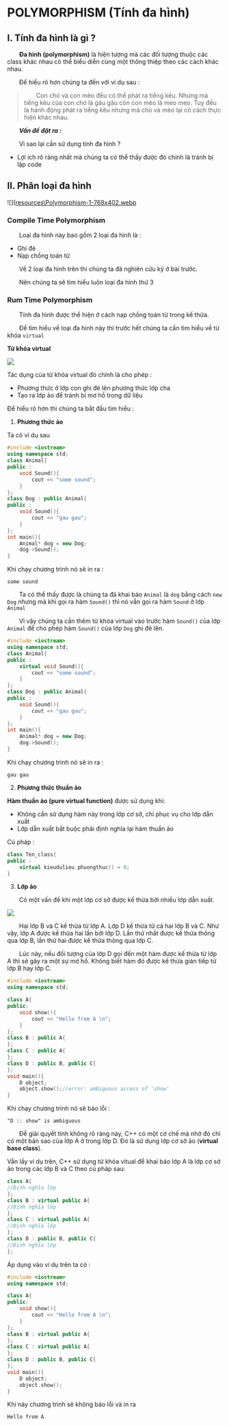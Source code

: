 # POLYMORPHISM (Tính đa hình)

## I. Tính đa hình là gì ?

&emsp;&emsp;**Đa hình (polymorphism)** là hiện tượng mà các đối tượng thuộc các class khác nhau có thể biểu diễn cùng một thông thiệp theo các cách khác nhau. 

&emsp;&emsp;Để hiểu rõ hơn chúng ta đến với ví dụ sau :
> &emsp;&emsp;Con chó và con mèo đều có thể phát ra tiếng kêu. Nhưng mà tiếng kêu của con chó là gâu gâu còn con mèo là meo meo. Tuy đều là hành động phát ra tiếng kêu nhưng mà chó và mèo lại có cách thực hiện khác nhau.

&emsp;&emsp;***Vấn đề đặt ra :***

&emsp;&emsp;Vì sao lại cần sử dụng tính đa hình ?
- Lợi ích rõ ràng nhất mà chúng ta có thể thấy được đó chính là tránh bị lặp code

## II. Phân loại đa hình 
![]([resources\Polymorphism-1-768x402.webp](https://raw.githubusercontent.com/NoTarget6623/Algo_Coban/main/resources/Polymorphism-1-768x402.webp)

### **Compile Time Polymorphism**

&emsp;&emsp;Loại đa hình này bao gồm 2 loại đa hình là :
- Ghi đè
- Nạp chồng toán tử

&emsp;&emsp;Về 2 loại đa hình trên thì chúng ta đã nghiên cứu kỹ ở bài trước. 

&emsp;&emsp;Nên chúng ta sẽ tìm hiểu luôn loại đa hình thứ 3

### **Rum Time Polymorphism**
&emsp;&emsp;Tính đa hình được thể hiện ở cách nạp chồng toán tử trong kế thừa.

&emsp;&emsp;Để tìm hiểu về loại đa hình này thì trước hết chúng ta cần tìm hiểu về từ khóa `virtual`

**Từ khóa virtual**

![](resources\virtual-trong-c-la-gi-tac-dung-virtual-trong-c.png)

Tác dụng của từ khóa virtual đó chính là cho phép :
- Phương thức ở lớp con ghi đè lên phương thức lớp cha
- Tạo ra lớp ảo để tránh bị mơ hồ trong dữ liệu

Để hiểu rõ hơn thì chúng ta bắt đầu tìm hiểu :

1. **Phương thức ảo** 

Ta có ví dụ sau 
```C++
#include <iostream>
using namespace std;
class Animal{
public :
    void Sound(){
        cout << "some sound";
    }
};
class Dog : public Animal{
public :
    void Sound(){
        cout << "gau gau";
    }
};
int main(){
    Animal* dog = new Dog;
    dog->Sound();
}
```
Khi chạy chương trình nó sẽ in ra :
```
some sound
```
&emsp;&emsp;Ta có thể thấy được là chúng ta đã khai báo `Animal` là `dog` bằng cách `new Dog` nhưng mà khi gọi ra hàm `Sound()` thì nó vẫn gọi ra hàm `Sound` ở lớp `Animal`

&emsp;&emsp;Vì vậy chúng ta cần thêm từ khóa virtual vào trước hàm `Sound()` của lớp `Animal` để cho phép hàm `Sound()` của lớp `Dog` ghi đè lên.

```C++
#include <iostream>
using namespace std;
class Animal{
public :
    virtual void Sound(){
        cout << "some sound";
    }
};
class Dog : public Animal{
public :
    void Sound(){
        cout << "gau gau";
    }
};
int main(){
    Animal* dog = new Dog;
    dog->Sound();
}
```
Khi chạy chương trình nó sẽ in ra :
```
gau gau
```

2. **Phương thức thuần ảo**

**Hàm thuần ảo (pure virtual function)** được sử dụng khi:

- Không cần sử dụng hàm này trong lớp cơ sở, chỉ phục vụ cho lớp dẫn xuất
- Lớp dẫn xuất bắt buộc phải định nghĩa lại hàm thuần ảo

Cú pháp :
``` C++
class Ten_class{
public :
    virtual kieudulieu phuongthuc() = 0;
}
```
3. **Lớp ảo** 

&emsp;&emsp;Có một vấn đề khi một lớp cơ sở được kế thừa bởi nhiều lớp dẫn xuất.

![](resources\UntitledDiagram.png)

&emsp;&emsp;Hai lớp B và C kế thừa từ lớp A. Lớp D kế thừa từ cả hai lớp B và C. Như vậy, lớp A được kế thừa hai lần bởi lớp D. Lần thứ nhất được kế thừa thông qua lớp B, lần thứ hai được kế thừa thông qua lớp C.

&emsp;&emsp;Lúc này, nếu đối tượng của lớp D gọi đến một hàm được kế thừa từ lớp A thì sẽ gây ra một sự mơ hồ. Không biết hàm đó được kế thừa gián tiếp từ lớp B hay lớp C.

``` C++
#include <iostream>
using namespace std;

class A{
public:
    void show(){
        cout << "Hello from A \n";
    }
};
class B : public A{
};
class C : public A{
};
class D : public B, public C{
};
void main(){
	D object;
    object.show();//error: ambiguous access of 'show'
}
```
Khi chạy chương trình nó sẽ báo lỗi :
```
"D :: show" is ambiguous
```

&emsp;&emsp;Để giải quyết tính không rõ ràng này, C++ có một cơ chế mà nhờ đó chỉ có một bản sao của lớp A ở trong lớp D. Đó là sử dụng lớp cơ sở ảo (**virtual base class**).

Vẫn lấy ví dụ trên, C++ sử dụng từ khóa vitual để khai báo lớp A là lớp cơ sở ảo trong các lớp B và C theo cú pháp sau:

``` C++
class A{
//Định nghĩa lớp
};
class B : virtual public A{
//Định nghĩa lớp
};
class C : virtual public A{
//Định nghĩa lớp
};
class D : public B, public C{
//Định nghĩa lớp
};
```

Áp dụng vào ví dụ trên ta có :

``` C++
#include <iostream>
using namespace std;

class A{
public:
    void show(){
        cout << "Hello from A \n";
    }
};
class B : virtual public A{
};
class C : virtual public A{
};
class D : public B, public C{
};
void main(){
	D object;
    object.show();
}
```
Khi này chương trình sẽ không báo lỗi và in ra
```
Hello from A
```
